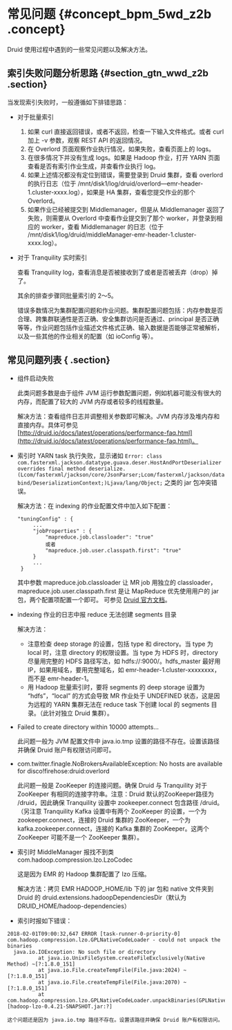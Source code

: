 # 常见问题 {#concept_bpm_5wd_z2b .concept}

Druid 使用过程中遇到的一些常见问题以及解决方法。

## 索引失败问题分析思路 {#section_gtn_wwd_z2b .section}

当发现索引失败时，一般遵循如下排错思路：

-   对于批量索引
    1.  如果 curl 直接返回错误，或者不返回，检查一下输入文件格式。或者 curl 加上 -v 参数，观察 REST API 的返回情况。
    2.  在 Overlord 页面观察作业执行情况，如果失败，查看页面上的 logs。
    3.  在很多情况下并没有生成 logs。如果是 Hadoop 作业，打开 YARN 页面查看是否有索引作业生成，并查看作业执行 log。
    4.  如果上述情况都没有定位到错误，需要登录到 Druid 集群，查看 overlord 的执行日志（位于 /mnt/disk1/log/druid/overlord—emr-header-1.cluster-xxxx.log），如果是 HA 集群，查看您提交作业的那个 Overlord。
    5.  如果作业已经被提交到 Middlemanager，但是从 Middlemanager 返回了失败，则需要从 Overlord 中查看作业提交到了那个 worker，并登录到相应的 worker，查看 Middlemanager 的日志（位于 /mnt/disk1/log/druid/middleManager-emr-header-1.cluster-xxxx.log）。
-   对于 Tranquility 实时索引

    查看 Tranquility log，查看消息是否被接收到了或者是否被丢弃（drop）掉了。

    其余的排查步骤同批量索引的 2～5。

    错误多数情况为集群配置问题和作业问题。集群配置问题包括：内存参数是否合理、跨集群联通性是否正确、安全集群访问是否通过、principal 是否正确等等，作业问题包括作业描述文件格式正确、输入数据是否能够正常被解析，以及一些其他的作业相关的配置（如 ioConfig 等）。


## 常见问题列表 { .section}

-   组件启动失败

    此类问题多数是由于组件 JVM 运行参数配置问题，例如机器可能没有很大的内存，而配置了较大的 JVM 内存或者较多的线程数量。

    解决方法：查看组件日志并调整相关参数即可解决。JVM 内存涉及堆内存和直接内存。具体可参见[http://druid.io/docs/latest/operations/performance-faq.html](http://druid.io/docs/latest/operations/performance-faq.html)。

-   索引时 YARN task 执行失败，显示诸如 `Error: class com.fasterxml.jackson.datatype.guava.deser.HostAndPortDeserializer overrides final method deserialize.(Lcom/fasterxml/jackson/core/JsonParser;Lcom/fasterxml/jackson/databind/DeserializationContext;)Ljava/lang/Object;` 之类的 jar 包冲突错误。

    解决方法：在 indexing 的作业配置文件中加入如下配置：

    ```
    "tuningConfig" : {
         ...
         "jobProperties" : {
             "mapreduce.job.classloader": "true"
             或者
             "mapreduce.job.user.classpath.first": "true"
         }
         ...
     }
    ```

    其中参数 mapreduce.job.classloader 让 MR job 用独立的 classloader，mapreduce.job.user.classpath.first 是让 MapReduce 优先使用用户的 jar 包，两个配置项配置一个即可。 可参见 [Druid 官方文档](http://druid.io/docs/0.9.2-rc1/operations/other-hadoop.html)。

-   indexing 作业的日志中报 reduce 无法创建 segments 目录

    解决方法：

    -   注意检查 deep storage 的设置，包括 type 和 directory。当 type 为 local 时，注意 directory 的权限设置。当 type 为 HDFS 时，directory 尽量用完整的 HDFS 路径写法，如 hdfs://:9000/。hdfs\_master 最好用 IP，如果用域名，要用完整域名，如 emr-header-1.cluster-xxxxxxxx，而不是 emr-header-1。
    -   用 Hadoop 批量索引时，要将 segments 的 deep storage 设置为 “hdfs”，“local” 的方式会导致 MR 作业处于 UNDEFINED 状态，这是因为远程的 YARN 集群无法在 reduce task 下创建 local 的 segments 目录。（此针对独立 Druid 集群）。
-   Failed to create directory within 10000 attempts…

    此问题一般为 JVM 配置文件中 java.io.tmp 设置的路径不存在。设置该路径并确保 Druid 账户有权限访问即可。

-   com.twitter.finagle.NoBrokersAvailableException: No hosts are available for disco!firehose:druid:overlord

    此问题一般是 ZooKeeper 的连接问题。确保 Druid 与 Tranquility 对于 ZooKeeper 有相同的连接字符串。注意：Druid 默认的ZooKeeper路径为 /druid，因此确保 Tranquility 设置中 zookeeper.connect 包含路径 /druid。（另注意 Tranquility Kafka 设置中有两个 ZooKeeper 的设置，一个为 zookeeper.connect，连接的 Druid 集群的 ZooKeeper，一个为 kafka.zookeeper.connect，连接的 Kafka 集群的 ZooKeeper。这两个 ZooKeeper 可能不是一个 ZooKeeper 集群）。

-   索引时 MiddleManager 报找不到类 com.hadoop.compression.lzo.LzoCodec

    这是因为 EMR 的 Hadoop 集群配置了 lzo 压缩。

    解决方法：拷贝 EMR HADOOP\_HOME/lib 下的 jar 包和 native 文件夹到 Druid 的 druid.extensions.hadoopDependenciesDir（默认为 DRUID\_HOME/hadoop-dependencies）

-   索引时报如下错误：

```
2018-02-01T09:00:32,647 ERROR [task-runner-0-priority-0] com.hadoop.compression.lzo.GPLNativeCodeLoader - could not unpack the binaries
  java.io.IOException: No such file or directory
          at java.io.UnixFileSystem.createFileExclusively(Native Method) ~[?:1.8.0_151]
          at java.io.File.createTempFile(File.java:2024) ~[?:1.8.0_151]
          at java.io.File.createTempFile(File.java:2070) ~[?:1.8.0_151]
          at com.hadoop.compression.lzo.GPLNativeCodeLoader.unpackBinaries(GPLNativeCodeLoader.java:115) [hadoop-lzo-0.4.21-SNAPSHOT.jar:?]
```

    这个问题还是因为 java.io.tmp 路径不存在。设置该路径并确保 Druid 账户有权限访问。


